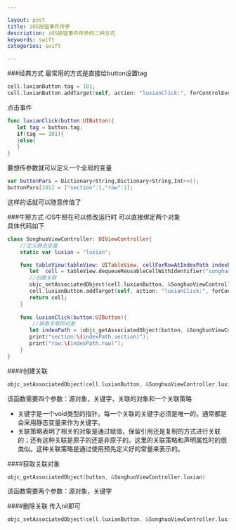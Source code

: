 ```yaml
---

layout: post
title: iOS按钮事件传參
description: iOS按钮事件传參的二种方式
keywords: swift
categories: swift

---
```


###经典方式
最常用的方式是直接给button设置tag

```swift
cell.luxianButton.tag = 101;
cell.luxianButton.addTarget(self, action: "luxianClick:", forControlEvents: UIControlEvents.TouchUpInside);
```
点击事件

```swift
func luxianClick(button:UIButton){
   let tag = button.tag;
   if(tag == 101){
   }else{
   }
}
```
要想传参数就可以定义一个全局的变量

```swift
var buttonPars = Dictionary<String,Dictionary<String,Int>>();
buttonPars[101] = ["section":1,"row":1];
```
这样的话就可以随意传值了

###牛掰方式
iOS牛掰在可以修改运行时 可以直接绑定两个对象  
具体代码如下

```swift
class SonghuoViewController: UIViewController{
	//定义静态变量
	static var luxian = "luxian";

	func tableView(tableView: UITableView, cellForRowAtIndexPath indexPath: NSIndexPath) -> UITableViewCell {
	   let  cell = tableView.dequeueReusableCellWithIdentifier("songhuoCell", forIndexPath: indexPath) as! SonghuoTableViewCell;
	   //创建关联
	   objc_setAssociatedObject(cell.luxianButton, &SonghuoViewController.luxian, indexPath, objc_AssociationPolicy.OBJC_ASSOCIATION_ASSIGN);
	   cell.luxianButton.addTarget(self, action: "luxianClick:", forControlEvents: UIControlEvents.TouchUpInside);
	   return cell;
	}
	
	func luxianClick(button:UIButton){
		//获取关联的对象
	   let indexPath = (objc_getAssociatedObject(button, &SonghuoViewController.luxian) as! NSIndexPath);
	   print("section:\(indexPath.section)");
	   print("row:\(indexPath.row)");
	}
}
```

####创建关联
```swift
objc_setAssociatedObject(cell.luxianButton, &SonghuoViewController.luxian, indexPath, objc_AssociationPolicy.OBJC_ASSOCIATION_ASSIGN);
```

该函数需要四个参数：源对象，关键字，关联的对象和一个关联策略  
 
+ 关键字是一个void类型的指针。每一个关联的关键字必须是唯一的。通常都是会采用静态变量来作为关键字。
+ 关联策略表明了相关的对象是通过赋值，保留引用还是复制的方式进行关联的；还有这种关联是原子的还是非原子的。这里的关联策略和声明属性时的很类似。这种关联策略是通过使用预先定义好的常量来表示的。

####获取关联对象
```swift
objc_getAssociatedObject(button, &SonghuoViewController.luxian)
```
该函数需要两个参数：源对象，关键字

####删除关联
传入nil即可  
```swift
objc_setAssociatedObject(cell.luxianButton, &SonghuoViewController.luxian, nil, objc_AssociationPolicy.OBJC_ASSOCIATION_ASSIGN);
```

